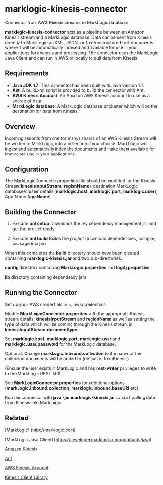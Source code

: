 # marklogic-kinesis-connector
Connector from AWS Kinesis streams to MarkLogic database

**marklogic-kinesis-connector** acts as a pipeline between an Amazon Kinesis stream and a MarkLogic database. Data can be sent from Kinesis directly to MarkLogic as XML, JSON, or free/unstructured text documents where it will be automatically indexed and available for use in your applications for analysis and processing. The connector uses the MarkLogic Java Client and can run in AWS or locally to pull data from Kinesis.

## Requirements

 + **Java JDK 1.7**: This connector has been built with Java version 1.7.
 + **Ant**: A build.xml script is provided to build the connector with Ant.
 + **AWS Kinesis Account**: An Amazon AWS Kinesis account to use as a source of data.
 + **MarkLogic database**: A MarkLogic database or cluster which will be the destination for data from Kinesis. 

## Overview

Incoming records from one (or many) shards of an AWS Kinesis Stream will be written to MarkLogic, into a collection if you choose. MarkLogic will ingest and automatically index the documents and make them available for immediate use in your applications.

## Configuration

The MarkLogicConnector.properties file should be modified for the Kinesis Stream(**kinesisInputStream**, **regionName**), destination MarkLogic database/cluster details (**marklogic.host**, **marklogic.port**, **marklogic.user**), App Name (**appName**)

## Building the Connector

1. Execute **ant setup**  Downloads the Ivy dependency management jar and get the project ready

2. Execute **ant build** Builds the project (download dependencies, compile, package into jar)

When this completes the **build** directory should have been created containing **marklogic-kinesis.jar** and two sub-directories:

**config** directory containing **MarkLogic.properties** and **log4j.properties**

**lib** directory containing dependency jars

## Running the Connector

Set up your AWS credentials in ~/.aws/credentials

Modify **MarkLogicConnector.properties** with the appropriate Kinesis stream details: **kinesisInputStream** and **regionName** as well as setting the type of data which will be coming through the Kinesis stream in **kinesisInputStream.documenttype**

Set **marklogic.host**, **marklogic.port**, **marklogic.user** and **marklogic.user.password** for the MarkLogic database.

Optional: Change **markLogic.inbound.collection** to the name of the collection documents will be added to (default is fromKinesis)

(Ensure the user exists in MarkLogic and has **rest-writer** privileges to write to the MarkLogic REST API)

See **MarkLogicConnector.properties** for additional options (**markLogic.inbound.collection**, **marklogic.inbound.baseURI** etc)

Run the connector with **java -jar marklogic-kinesis.jar** to start pulling data from Kinesis into MarkLogic.

## Related

[MarkLogic] (http://marklogic.com)

[MarkLogic Java Client] (https://developer.marklogic.com/products/java)

[Amazon Kinesis](http://aws.amazon.com/kinesis/)

[Ant](http://ant.apache.org/)

[AWS Kinesis Account](http://aws.amazon.com/account/)

[Kinesis Client Library](https://github.com/awslabs/amazon-kinesis-client/)
